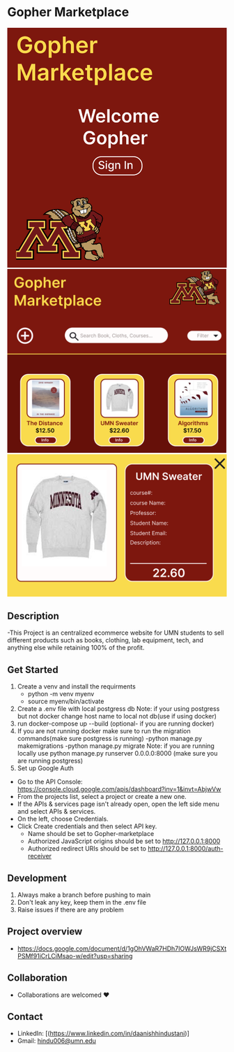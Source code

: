 # Gopher Marketplace
![Alt text](https://github.com/Daanish-Hindustani/Gopher_Marketplace/blob/main/readme_imgs/login.png?/raw=true)
![Alt text](https://github.com/Daanish-Hindustani/Gopher_Marketplace/blob/main/readme_imgs/main.png?/raw=true)
![Alt text](https://github.com/Daanish-Hindustani/Gopher_Marketplace/blob/main/readme_imgs/detail_view.png?/raw=true)

## Description
-This Project is an centralized ecommerce website for UMN students to sell different products such as books, clothing, lab equipment, tech, and anything else while retaining 100% of the profit. 

## Get Started
 1. Create a venv and install the requirments
    - python -m venv myenv
    - source myenv/bin/activate
 2. Create a .env file with local postgress db
    Note: if your using postgress but not docker change host name to local not db(use if using docker)
 3. run docker-compose up --build (optional- if you are running docker)
 4. If you are not running docker make sure to run the migration commands(make sure postgress is running)
      -python manage.py makemigrations
      -python manage.py migrate
    Note: if you are running locally use python manage.py runserver 0.0.0.0:8000 (make sure you are running postgress)
 5. Set up Google Auth
   - Go to the API Console: https://console.cloud.google.com/apis/dashboard?inv=1&invt=AbjwVw
   - From the projects list, select a project or create a new one.
   - If the APIs & services page isn't already open, open the left side menu and select APIs & services.
   - On the left, choose Credentials.
   - Click Create credentials and then select API key.
      - Name should be set to Gopher-marketplace
      - Authorized JavaScript origins should be set to http://127.0.0.1:8000
      - Authorized redirect URIs should be set to http://127.0.0.1:8000/auth-receiver

## Development
 1. Always make a branch before pushing to main 
 2. Don't leak any key, keep them in the .env file 
 3. Raise issues if there are any problem

## Project overview
- https://docs.google.com/document/d/1gOhVWaR7HDh7IOWJsWR9jCSXtPSMf91iCrLCiMsao-w/edit?usp=sharing

## Collaboration
- Collaborations are welcomed ❤️
   
## Contact
 - LinkedIn: [(https://www.linkedin.com/in/daanishhindustani)]
 - Gmail: hindu006@umn.edu
